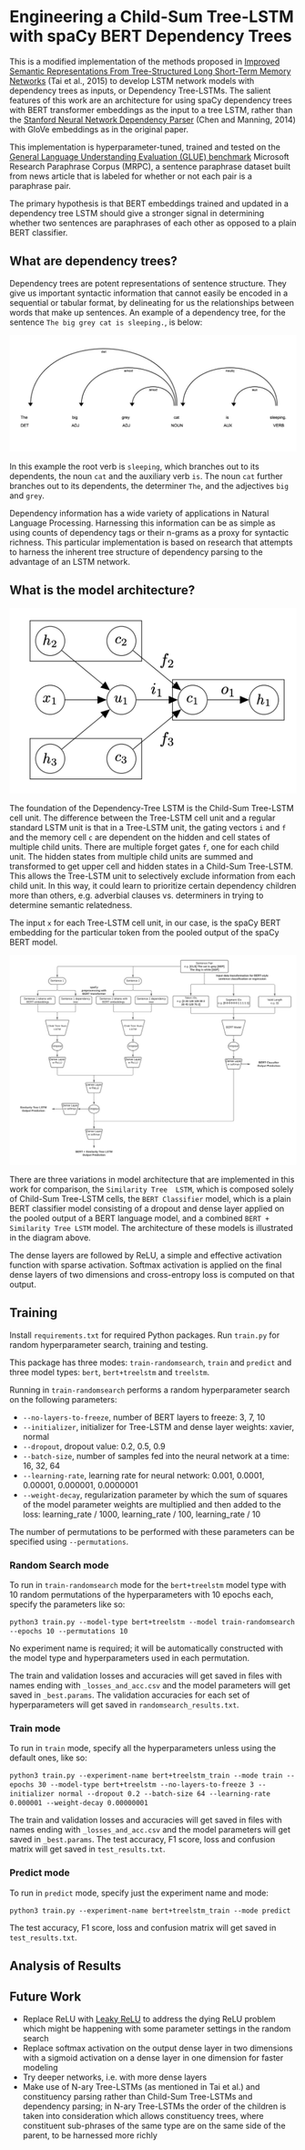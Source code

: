 # Engineering a Child-Sum Tree-LSTM with spaCy BERT Dependency Trees

This is a modified implementation of the methods proposed in [Improved Semantic Representations From
Tree-Structured Long Short-Term Memory Networks](https://aclanthology.org/P15-1150.pdf) (Tai et al., 2015) to develop 
LSTM network models with dependency trees as inputs, or Dependency Tree-LSTMs. The salient features of this work are an 
architecture for using spaCy dependency trees with BERT transformer embeddings as the input to a tree LSTM, rather than 
the [Stanford Neural Network Dependency Parser](https://www-nlp.stanford.edu/software/nndep.html) (Chen and Manning, 
2014) with GloVe embeddings as in the original paper.

This implementation is hyperparameter-tuned, trained and tested on the 
[General Language Understanding Evaluation (GLUE) benchmark](https://gluebenchmark.com/) Microsoft Research Paraphrase 
Corpus (MRPC), a sentence paraphrase dataset built from news article that is labeled for whether or not each pair is a 
paraphrase pair.

The primary hypothesis is that BERT embeddings trained and updated in a dependency tree LSTM should give a stronger 
signal in determining whether two sentences are paraphrases of each other as opposed to a plain BERT classifier.

## What are dependency trees?

Dependency trees are potent representations of sentence structure. They give us important syntactic information that 
cannot easily be encoded in a sequential or tabular format, by delineating for us the relationships between words that 
make up sentences. An example of a dependency tree, for the sentence `The big grey cat is sleeping.`, is 
below:

![](data/dep_tree.png)

In this example the root verb is `sleeping`, which branches out to its dependents, the noun `cat` and the auxiliary 
verb `is`. The noun `cat` further branches out to its dependents, the determiner `The`, and the adjectives `big` and 
`grey`.

Dependency information has a wide variety of applications in Natural Language Processing. Harnessing this information 
can be as simple as using counts of dependency tags or their n-grams as a proxy for syntactic richness. This particular 
implementation is based on research that attempts to harness the inherent tree structure of dependency parsing to the 
advantage of an LSTM network.

## What is the model architecture?

![Composition of memory cell c and hidden staten h of a Tree-LSTM cell unit](data/treelstmcell.png)

The foundation of the Dependency-Tree LSTM is the Child-Sum Tree-LSTM cell unit. The difference between the Tree-LSTM 
cell unit and a regular standard LSTM unit is that in a Tree-LSTM unit, the gating vectors `i` and `f` and the memory 
cell `c` are dependent on the hidden and cell states of multiple child units. There are multiple forget gates `f`, one 
for each child unit. The hidden states from multiple child units are summed and transformed to get upper cell and hidden 
states in a Child-Sum Tree-LSTM. This allows the Tree-LSTM unit to selectively exclude information from each child unit. 
In this way, it could learn to prioritize certain dependency children more than others, e.g. adverbial clauses vs. 
determiners in trying to determine semantic relatedness.

The input `x` for each Tree-LSTM cell unit, in our case, is the spaCy BERT embedding for the particular token from the 
pooled output of the spaCy BERT model.

![](data/treelstm.png)

There are three variations in model architecture that are implemented in this work for comparison, the `Similarity Tree 
LSTM`, which is composed solely of Child-Sum Tree-LSTM cells, the `BERT Classifier` model, which is a plain BERT 
classifier model consisting of a dropout and dense layer applied on the pooled output of a BERT language model, and a 
combined `BERT + Similarity Tree LSTM` model. The architecture of these models is illustrated in the diagram above.

The dense layers are followed by ReLU, a simple and effective activation function with sparse activation. Softmax 
activation is applied on the final dense layers of two dimensions and cross-entropy loss is computed on that output.

## Training

Install `requirements.txt` for required Python packages. Run `train.py` for random hyperparameter search, training and 
testing.

This package has three modes: `train-randomsearch`, `train` and `predict` and three model types: `bert`, 
`bert+treelstm` and `treelstm`. 

Running in `train-randomsearch` performs a 
random hyperparameter search on the following parameters:
* `--no-layers-to-freeze`, number of BERT layers to freeze: 3, 7, 10
* `--initializer`, initializer for Tree-LSTM and dense layer weights: xavier, normal
* `--dropout`, dropout value: 0.2, 0.5, 0.9
* `--batch-size`, number of samples fed into the neural network at a time: 16, 32, 64
* `--learning-rate`, learning rate for neural network: 0.001, 0.0001, 0.00001, 0.000001, 0.0000001
* `--weight-decay`, regularization parameter by which the sum of squares of the model parameter weights are multiplied 
  and then added to the loss: learning_rate / 1000, learning_rate / 100, learning_rate / 10

The number of permutations to be performed with these parameters can be specified using `--permutations`.

### Random Search mode
To run in `train-randomsearch` mode for the `bert+treelstm` model type with 10 random permutations of the 
hyperparameters with 10 epochs each, specify the parameters like so:
```
python3 train.py --model-type bert+treelstm --model train-randomsearch --epochs 10 --permutations 10
```
No experiment name is required; it will be automatically constructed with the model type and hyperparameters used in 
each permutation.

The train and validation losses and accuracies will get saved in files with names ending with `_losses_and_acc.csv` and 
the model parameters will get saved in `_best.params`. The validation accuracies for each set of hyperparameters will 
get saved in `randomsearch_results.txt`.

### Train mode

To run in `train` mode, specify all the hyperparameters unless using the default ones, like so:
```
python3 train.py --experiment-name bert+treelstm_train --mode train --epochs 30 --model-type bert+treelstm --no-layers-to-freeze 3 --initializer normal --dropout 0.2 --batch-size 64 --learning-rate 0.000001 --weight-decay 0.00000001
```

The train and validation losses and accuracies will get saved in files with names ending with `_losses_and_acc.csv` and 
the model parameters will get saved in `_best.params`. The test accuracy, F1 score, loss and confusion matrix will 
get saved in `test_results.txt`.

### Predict mode

To run in `predict` mode, specify just the experiment name and mode:
```
python3 train.py --experiment-name bert+treelstm_train --mode predict
```
The test accuracy, F1 score, loss and confusion matrix will 
get saved in `test_results.txt`.

## Analysis of Results

## Future Work
* Replace ReLU with [Leaky ReLU](https://ayearofai.com/rohan-4-the-vanishing-gradient-problem-ec68f76ffb9b) to address 
the dying ReLU problem which might be happening with some parameter settings in the random search
* Replace softmax activation on the output dense layer in two dimensions with a sigmoid activation on a dense layer 
in one dimension for faster modeling
* Try deeper networks, i.e. with more dense layers
* Make use of N-ary Tree-LSTMs (as mentioned in Tai et al.) and constituency parsing rather than Child-Sum Tree-LSTMs 
  and dependency parsing; in N-ary Tree-LSTMs the order of the children is taken into consideration which allows 
  constituency trees, where constituent sub-phrases of the same type are on the same side of the parent, to be harnessed 
  more richly
